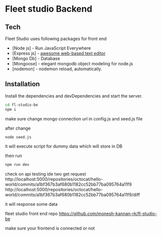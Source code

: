 # Fleet studio Backend

## Tech

Fleet Studio uses following packages for front end

- [Node js] - Run JavaScript Everywhere
- [Express js] - [awesome web-based text editor](https://expressjs.com/)
- [Mongo Db] - Database
- [Mongoose] - elegant mongodb object modeling for node.js
- [nodemon] - nodemon reload, automatically.

## Installation

Install the dependencies and devDependencies and start the server.

```sh
cd fl-studio-be
npm i
```

make sure change mongo connection url in
config.js and seed.js file

after change
```sh
node seed.js
```
it will execute script for dummy data which will store in DB


then run 

```sh
npm run dev
```
check on api testing ide 
two get request
http://localhost:5000/repositories/octocat/hello-world/commits/a1bf367b3af680b1182cc52bb77ba095764a11f9
http://localhost:5000/repositories/octocat/hello-world/commits/a1bf367b3af680b1182cc52bb77ba095764a11f9/diff

it will response some data



fleet studio front end repo https://github.com/monesh-kannan-rk/fl-studio-be

make sure your frontend is connected or not


